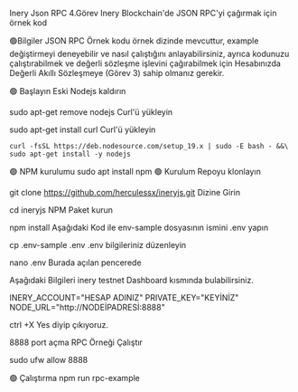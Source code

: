 Inery Json RPC 4.Görev
Inery Blockchain'de JSON RPC'yi çağırmak için örnek kod

🟢Bilgiler
JSON RPC Örnek kodu örnek dizinde mevcuttur, example değiştirmeyi deneyebilir ve nasıl çalıştığını anlayabilirsiniz, ayrıca kodunuzu çalıştırabilmek ve değerli sözleşme işlevini çağırabilmek için Hesabınızda Değerli Akıllı Sözleşmeye (Görev 3) sahip olmanız gerekir.

🟢 Başlayın
Eski Nodejs kaldırın

sudo apt-get remove nodejs
Curl'ü yükleyin

sudo apt-get install curl
Curl'ü yükleyin

    curl -fsSL https://deb.nodesource.com/setup_19.x | sudo -E bash - &&\
    sudo apt-get install -y nodejs
🟢 NPM kurulumu
sudo apt install npm
🟢 Kurulum
Repoyu klonlayın

git clone https://github.com/herculessx/ineryjs.git
Dizine Girin

cd ineryjs
NPM Paket kurun

npm install
Aşağıdaki Kod ile env-sample dosyasının ismini .env yapın

cp .env-sample .env
.env bilgileriniz düzenleyin

 nano .env
Burada açılan pencerede


Aşağıdaki Bilgileri inery testnet Dashboard kısmında bulabilirsiniz.


INERY_ACCOUNT="HESAP ADINIZ"
PRIVATE_KEY="KEYİNİZ"
NODE_URL="http://NODEİPADRESİ:8888"


ctrl +X Yes diyip çıkıyoruz.

8888 port açma
RPC Örneği Çalıştır

sudo ufw allow 8888

🟢 Çalıştırma
npm run rpc-example
